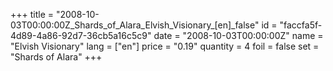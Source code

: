 +++
title = "2008-10-03T00:00:00Z_Shards_of_Alara_Elvish_Visionary_[en]_false"
id = "faccfa5f-4d89-4a86-92d7-36cb5a16c5c9"
date = "2008-10-03T00:00:00Z"
name = "Elvish Visionary"
lang = ["en"]
price = "0.19"
quantity = 4
foil = false
set = "Shards of Alara"
+++
